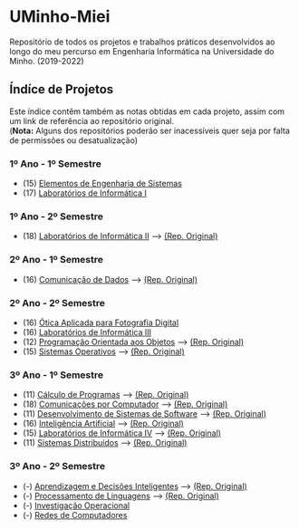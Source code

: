 # UMinho-Miei
Repositório de todos os projetos e trabalhos práticos desenvolvidos ao longo do meu percurso em Engenharia Informática na Universidade do Minho. (2019-2022)  

## Índíce de Projetos
Este índice contêm também as notas obtidas em cada projeto, assim com um link de referência ao repositório original.   
(**Nota:** Alguns dos repositórios poderão ser inacessíveis quer seja por falta de permissões ou desatualização)

### 1º Ano - 1º Semestre
* (15) [Elementos de Engenharia de Sistemas](https://github.com/VicShadow/UMinho-Miei/tree/main/1%C2%BAAno/Elementos%20de%20Engenharia%20de%20Sistemas)
* (17) [Laboratórios de Informática I](https://github.com/VicShadow/UMinho-Miei/tree/main/1%C2%BAAno/Laborat%C3%B3rios%20de%20Inform%C3%A1tica%20I)

### 1º Ano - 2º Semestre
* (18) [Laboratórios de Informática II](https://github.com/VicShadow/UMinho-Miei/tree/main/1%C2%BAAno/Laborat%C3%B3rios%20de%20Inform%C3%A1tica%20II) --> [(Rep. Original)](https://github.com/stellaechild/LI2PL1G1)



### 2º Ano - 1º Semestre
* (16) [Comunicação de Dados](https://github.com/VicShadow/UMinho-Miei/tree/main/2%C2%BAAno/Comunica%C3%A7%C3%A3o%20de%20Dados) --> [(Rep. Original)](https://github.com/VicShadow/Projeto-SHAFT-CD-20-21)

### 2º Ano - 2º Semestre
* (16) [Ótica Aplicada para Fotografia Digital](https://github.com/VicShadow/UMinho-Miei/tree/main/2%C2%BAAno/%C3%93tica%20Aplicada%20para%20Fotografia%20Digital)
* (16) [Laboratórios de Informática III](https://github.com/VicShadow/UMinho-Miei/tree/main/2%C2%BAAno/Laborat%C3%B3rios%20de%20Inform%C3%A1tica%20III)
* (12) [Programação Orientada aos Objetos](https://github.com/VicShadow/UMinho-Miei/tree/main/2%C2%BAAno/Programa%C3%A7%C3%A3o%20Orientada%20aos%20Objetos) --> [(Rep. Original)](https://github.com/marshaia/poo-project)
* (15) [Sistemas Operativos](https://github.com/VicShadow/UMinho-Miei/tree/main/2%C2%BAAno/Sistemas%20Operativos) --> [(Rep. Original)](https://github.com/VicShadow/SO2019-2020-Aurras)



### 3º Ano - 1º Semestre
* (11) [Cálculo de Programas](https://github.com/VicShadow/UMinho-Miei/tree/main/3%C2%BAAno/1%C2%BASemestre/C%C3%A1lculo%20de%20Programas) --> [(Rep. Original)](https://github.com/VicShadow/CP-21-22-TP)
* (18) [Comunicações por Computador](https://github.com/VicShadow/UMinho-Miei/tree/main/3%C2%BAAno/1%C2%BASemestre/Comunica%C3%A7%C3%A3o%20por%20Computadores) --> [(Rep. Original)](https://github.com/stellaechild/cc-tp2-pl4g45)
* (11) [Desenvolvimento de Sistemas de Software](https://github.com/VicShadow/UMinho-Miei/tree/main/3%C2%BAAno/1%C2%BASemestre/Desenvolvimento%20de%20Sistemas%20de%20Software) --> [(Rep. Original)](https://github.com/VicShadow/DSS-21-22-SGCR)
* (16) [Inteligência Artificial](https://github.com/VicShadow/UMinho-Miei/tree/main/3%C2%BAAno/1%C2%BASemestre/Intelig%C3%AAncia%20Artificial) --> [(Rep. Original)](https://github.com/marshaia/IA)
* (15) [Laboratórios de Informática IV](https://github.com/VicShadow/UMinho-Miei/tree/main/3%C2%BAAno/1%C2%BASemestre/Laborat%C3%B3rios%20de%20Inform%C3%A1tica%20IV) --> [(Rep. Original)](https://github.com/VicShadow/LI4-21-22-GoQuick)
* (11) [Sistemas Distribuídos](https://github.com/VicShadow/UMinho-Miei/tree/main/3%C2%BAAno/1%C2%BASemestre/Sistemas%20Distribu%C3%ADdos) --> [(Rep. Original)](https://github.com/VicShadow/SD-21-22-SRV)

### 3º Ano - 2º Semestre
* (-) [Aprendizagem e Decisões Inteligentes](https://github.com/VicShadow/UMinho-Miei/tree/main/3%C2%BAAno/2%C2%BASemestre/Aprendizagem%20e%20Decis%C3%A3o%20Inteligente) --> [(Rep. Original)](https://github.com/VicShadow/ADI-21-22-DataAnalysis)
* (-) [Processamento de Linguagens](https://github.com/VicShadow/UMinho-Miei/tree/main/3%C2%BAAno/2%C2%BASemestre/Processamento%20de%20Linguagens) --> [(Rep. Original)](https://github.com/marshaia/PL-21-22)
* (-) [Investigação Operacional](https://github.com/VicShadow/UMinho-Miei/tree/main/3%C2%BAAno/2%C2%BASemestre/Investiga%C3%A7%C3%A3o%20Operacional)
* (-) [Redes de Computadores](https://github.com/VicShadow/UMinho-Miei/tree/main/3%C2%BAAno/2%C2%BASemestre/Redes%20de%20Computadores)
